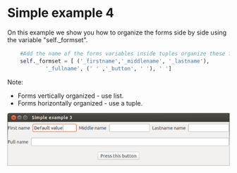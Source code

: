 # Simple example 4

On this example we show you how to organize the forms side by side using the variable "self._formset".
		
```python
	#Add the name of the forms variables inside tuples organize these forms side by side
	self._formset = [ ('_firstname','_middlename', '_lastname'), 
			'_fullname', (' ' ,'_button', ' '), ' ']
```

Note:
- Forms vertically organized - use list.
- Forms horizontally organized - use a tuple.

![Simple example 3](screenshot.png?raw=true "Screen")